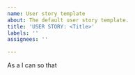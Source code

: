 ```yaml
---
name: User story template
about: The default user story template.
title: 'USER STORY: <Title>'
labels: ''
assignees: ''

---
```


As a <role> I can <capability> so that <benefit>

